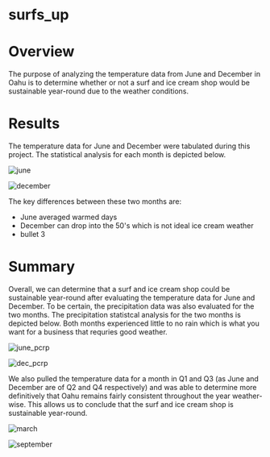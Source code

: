 # surfs_up

# Overview
The purpose of analyzing the temperature data from June and December in Oahu is to determine whether or not a surf and ice cream shop would be sustainable year-round due to the weather conditions.

# Results
The temperature data for June and December were tabulated during this project. The statistical analysis for each month is depicted below. 

![june](https://user-images.githubusercontent.com/71397190/101295758-37509b00-37e5-11eb-9064-940eb310f4aa.PNG)

![december](https://user-images.githubusercontent.com/71397190/101295753-3455aa80-37e5-11eb-88c8-e876dc8dce4c.PNG)

The key differences between these two months are:
* June averaged warmed days
* December can drop into the 50's which is not ideal ice cream weather
* bullet 3

# Summary
Overall, we can determine that a surf and ice cream shop could be sustainable year-round after evaluating the temperature data for June and December. To be certain, the precipitation data was also evaluated for the two months. The precipitation statistcal analysis for the two months is depicted below. Both months experienced little to no rain which is what you want for a business that requries good weather.

![june_pcrp](https://user-images.githubusercontent.com/71397190/101295746-299b1580-37e5-11eb-8a13-c487584ddd94.PNG)

![dec_pcrp](https://user-images.githubusercontent.com/71397190/101295743-256ef800-37e5-11eb-99e3-d211f623864b.PNG)

We also pulled the temperature data for a month in Q1 and Q3 (as June and December are of Q2 and Q4 respectively) and was able to determine more definitively that Oahu remains fairly consistent throughout the year weather-wise. This allows us to conclude that the surf and ice cream shop is sustainable year-round.

![march](https://user-images.githubusercontent.com/71397190/101295759-3881c800-37e5-11eb-9d21-a6acad4b1e0c.PNG)

![september](https://user-images.githubusercontent.com/71397190/101295762-39b2f500-37e5-11eb-848d-c7829a644e9f.PNG)
